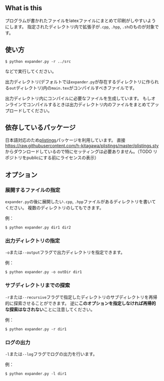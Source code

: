 ## What is this

プログラムが書かれたファイルをlatexファイルにまとめて印刷がしやすいようにします。
指定されたディレクトリ内で拡張子が`.cpp`, `.hpp`, `.sh`のものが対象です。

## 使い方
```
$ python expander.py -r ../src
```
などで実行してください。

出力ディレクトリ(デフォルトでは`expander.py`が存在するディレクトリに作られる`out`ディレクトリ)内の`main.tex`がコンパイルすべきファイルです。

出力ディレクトリ内にコンパイルに必要なファイルを生成しています。
もしオンラインでコンパイルするときは出力ディレクトリ内のファイルをまとめてアップロードしてください。

## 依存しているパッケージ
日本語対応のため[plistings](https://github.com/h-kitagawa/plistings)パッケージを利用しています。
直接 https://raw.githubusercontent.com/h-kitagawa/plistings/master/plistings.sty からダウンロードしているので特にセッティングは必要ありません。（TODO リポジトリをpublicにする前にライセンスの表示）

## オプション

### 展開するファイルの指定
`expander.py`の後に展開したい`.cpp`, `.hpp`ファイルがあるディレクトリを書いてください。
複数のディレクトリのしてもできます。

例：
```
$ python expander.py dir1 dir2
```

### 出力ディレクトリの指定
`-o`または`--output`フラグで出力ディレクトリを指定できます。

例：
```
$ python expander.py -o outDir dir1
```

### サブディレクトリまでの探索

`-r`または`--recursive`フラグで指定したディレクトリのサブディレクトリを再帰的に探索させることができます。
逆に**このオプションを指定しなければ再帰的な探索はなされない**ことに注意してください。

例：
```
$ python expander.py -r dir1
```

### ログの出力
`-l`または`--log`フラグでログの出力を行います。

例：
```
$ python expander.py -l dir1
```
